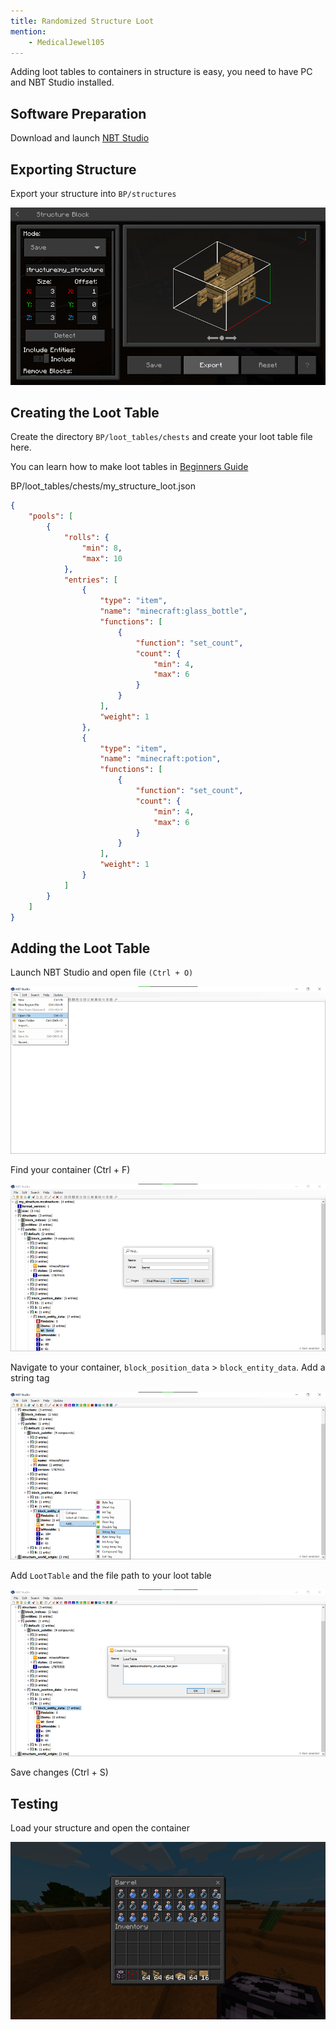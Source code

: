 ```yaml
---
title: Randomized Structure Loot
mention:
	- MedicalJewel105
---
```


Adding loot tables to containers in structure is easy, you need to have PC and NBT Studio installed.

## Software Preparation

Download and launch [NBT Studio](https://github.com/tryashtar/nbt-studio/releases/download/v1.14.1/NbtStudio.exe)

## Exporting Structure

Export your structure into `BP/structures`

![](/assets/images/tutorials/randomised-structure-loot/export_structure.png)

## Creating the Loot Table

Create the directory `BP/loot_tables/chests` and create your loot table file here.

You can learn how to make loot tables in [Beginners Guide](/guide/loot-table)

<CodeHeader>BP/loot_tables/chests/my_structure_loot.json</CodeHeader>

```json
{
	"pools": [
		{
			"rolls": {
				"min": 8,
				"max": 10
			},
			"entries": [
				{
					"type": "item",
					"name": "minecraft:glass_bottle",
					"functions": [
						{
							"function": "set_count",
							"count": {
								"min": 4,
								"max": 6
							}
						}
					],
					"weight": 1
				},
				{
					"type": "item",
					"name": "minecraft:potion",
					"functions": [
						{
							"function": "set_count",
							"count": {
								"min": 4,
								"max": 6
							}
						}
					],
					"weight": 1
				}
			]
		}
	]
}
```

## Adding the Loot Table

Launch NBT Studio and open file `(Ctrl + O)`

![](/assets/images/tutorials/randomised-structure-loot/open_file.png)

Find your container (Ctrl + F)

![](/assets/images/tutorials/randomised-structure-loot/find_container.png)

Navigate to your container, `block_position_data` > `block_entity_data`. Add a string tag

![](/assets/images/tutorials/randomised-structure-loot/add_string_tag1.png)

Add `LootTable` and the file path to your loot table

![](/assets/images/tutorials/randomised-structure-loot/add_string_tag2.png)

Save changes (Ctrl + S)

## Testing

Load your structure and open the container

![](/assets/images/tutorials/randomised-structure-loot/test.png)
